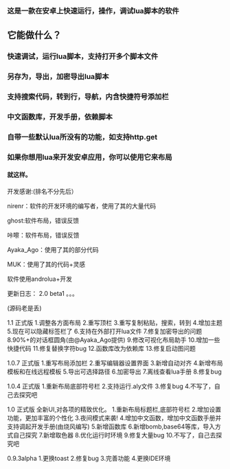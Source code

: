  ### 这是一款在安卓上快速运行，操作，调试lua脚本的软件

 ## 它能做什么？

### 快速调试，运行lua脚本，支持打开多个脚本文件

### 另存为，导出，加密导出lua脚本

### 支持搜索代码，转到行，导航，内含快捷符号添加栏

### 中文函数库，开发手册，依赖脚本

### 自带一些默认lua所没有的功能，如支持http.get

### 如果你想用lua来开发安卓应用，你可以使用它来布局

#### 就这样。


开发感谢:(排名不分先后）

nirenr：软件的开发环境的编写者，使用了其的大量代码

ghost:软件布局，错误反馈

咔嚓：软件布局，错误反馈

Ayaka_Ago：使用了其的部分代码

MUK：使用了其的代码+灵感

软件使用androlua+开发

更新日志：
2.0 beta1
。。。

(源码老是丢)

1.1 正式版
1.调整各方面布局
2.重写顶栏
3.重写复制粘贴，搜索，转到
4.增加主题
5.现在可以隐藏标签栏了
6.支持在外部打开lua文件
7.修复加密导出的问题
8.90%+的对话框圆角(由@Ayaka_Ago提供)
9.修改可视化布局助手
10.增加一些快捷代码
11.修复替换字符bug
12.函数库改为依赖库
13.修复启动图问题

1.0.7 正式版
1.重写布局添加栏
2.重写编辑器设置界面
3.新增自动对齐
4.新增布局模板和在线远程模板
5.导出可选择路径
6.加密导出
7.离线查看lua手册
8.修复bug
  
1.0.4 正式版
1.重新布局底部符号栏
2.支持运行.aly文件
3.修复bug
4.不写了，自己去探究吧

1.0 正式版
全新UI,对各项的精致优化。
1.重新布局标题栏,底部符号栏
2.增加设置功能，更加丰富的个性化
3.夜间模式来袭!
4.增加中文函数，增加中文函数手册并支持调起开发手册(由烧风编写)
5.新增函数库
6.新增bomb,base64等库，导入方式自己探究
7.新增取色器
8.优化运行时环境
9.修复大量bug
10.不写了，自己去探究吧



0.9.3alpha
1.更换toast
2.修复bug
3.完善功能
4.更换IDE环境

